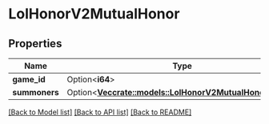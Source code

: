 # LolHonorV2MutualHonor

## Properties

Name | Type | Description | Notes
------------ | ------------- | ------------- | -------------
**game_id** | Option<**i64**> |  | [optional]
**summoners** | Option<[**Vec<crate::models::LolHonorV2MutualHonorPlayer>**](LolHonorV2MutualHonorPlayer.md)> |  | [optional]

[[Back to Model list]](../README.md#documentation-for-models) [[Back to API list]](../README.md#documentation-for-api-endpoints) [[Back to README]](../README.md)


